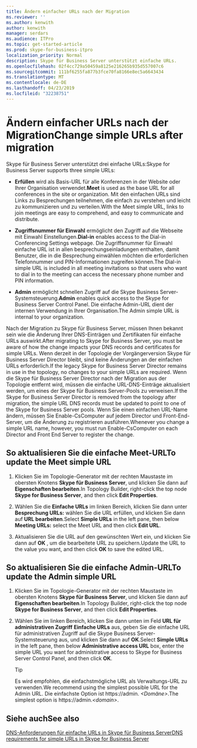 ```yaml
---
title: Ändern einfacher URLs nach der Migration
ms.reviewer: ''
ms.author: kenwith
author: kenwith
manager: serdars
ms.audience: ITPro
ms.topic: get-started-article
ms.prod: skype-for-business-itpro
localization_priority: Normal
description: Skype für Business Server unterstützt einfache URLs.
ms.openlocfilehash: 02f4cc729a50459a8125e216265b935d557007c6
ms.sourcegitcommit: 111bf6255fa877b3fce70fa8166e8ec5a6643434
ms.translationtype: MT
ms.contentlocale: de-DE
ms.lasthandoff: 04/23/2019
ms.locfileid: "32238751"
---
```

# <a name="change-simple-urls-after-migration"></a><span data-ttu-id="73700-103">Ändern einfacher URLs nach der Migration</span><span class="sxs-lookup"><span data-stu-id="73700-103">Change simple URLs after migration</span></span>

<span data-ttu-id="73700-104">Skype für Business Server unterstützt drei einfache URLs:</span><span class="sxs-lookup"><span data-stu-id="73700-104">Skype for Business Server supports three simple URLs:</span></span>
  
- <span data-ttu-id="73700-105">**Erfüllen** wird als Basis-URL für alle Konferenzen in der Website oder Ihrer Organisation verwendet.</span><span class="sxs-lookup"><span data-stu-id="73700-105">**Meet** is used as the base URL for all conferences in the site or organization.</span></span> <span data-ttu-id="73700-106">Mit den einfachen URLs sind Links zu Besprechungen teilnehmen, die einfach zu verstehen und leicht zu kommunizieren und zu verteilen.</span><span class="sxs-lookup"><span data-stu-id="73700-106">With the Meet simple URL, links to join meetings are easy to comprehend, and easy to communicate and distribute.</span></span> 
    
- <span data-ttu-id="73700-107">**Zugriffsnummer für Einwahl** ermöglicht den Zugriff auf die Webseite mit Einwahl Einstellungen.</span><span class="sxs-lookup"><span data-stu-id="73700-107">**Dial-in** enables access to the Dial-in Conferencing Settings webpage.</span></span> <span data-ttu-id="73700-108">Die Zugriffsnummer für Einwahl einfache URL ist in allen besprechungseinladungen enthalten, damit Benutzer, die in die Besprechung einwählen möchten die erforderlichen Telefonnummer und PIN-Informationen zugreifen können.</span><span class="sxs-lookup"><span data-stu-id="73700-108">The Dial-in simple URL is included in all meeting invitations so that users who want to dial in to the meeting can access the necessary phone number and PIN information.</span></span> 
    
- <span data-ttu-id="73700-109">**Admin** ermöglicht schnellen Zugriff auf die Skype Business Server-Systemsteuerung.</span><span class="sxs-lookup"><span data-stu-id="73700-109">**Admin** enables quick access to the Skype for Business Server Control Panel.</span></span> <span data-ttu-id="73700-110">Die einfache Admin-URL dient der internen Verwendung in Ihrer Organisation.</span><span class="sxs-lookup"><span data-stu-id="73700-110">The Admin simple URL is internal to your organization.</span></span> 
    
<span data-ttu-id="73700-111">Nach der Migration zu Skype für Business Server, müssen Ihnen bekannt sein wie die Änderung Ihrer DNS-Einträgen und Zertifikaten für einfache URLs auswirkt.</span><span class="sxs-lookup"><span data-stu-id="73700-111">After migrating to Skype for Business Server, you must be aware of how the change impacts your DNS records and certificates for simple URLs.</span></span> <span data-ttu-id="73700-112">Wenn derzeit in der Topologie der Vorgängerversion Skype für Business Server Director bleibt, sind keine Änderungen an der einfachen URLs erforderlich.</span><span class="sxs-lookup"><span data-stu-id="73700-112">If the legacy Skype for Business Server Director remains in use in the topology, no changes to your simple URLs are required.</span></span> <span data-ttu-id="73700-113">Wenn die Skype für Business Server Director nach der Migration aus der Topologie entfernt wird, müssen die einfache URL-DNS-Einträge aktualisiert werden, um eines der Skype für Business Server-Pools zu verweisen.</span><span class="sxs-lookup"><span data-stu-id="73700-113">If the Skype for Business Server Director is removed from the topology after migration, the simple URL DNS records must be updated to point to one of the Skype for Business Server pools.</span></span> <span data-ttu-id="73700-114">Wenn Sie einen einfachen URL-Name ändern, müssen Sie Enable-CsComputer auf jedem Director und Front-End-Server, um die Änderung zu registrieren ausführen.</span><span class="sxs-lookup"><span data-stu-id="73700-114">Whenever you change a simple URL name, however, you must run Enable-CsComputer on each Director and Front End Server to register the change.</span></span>

## <a name="to-update-the-meet-simple-url"></a><span data-ttu-id="73700-115">So aktualisieren Sie die einfache Meet-URL</span><span class="sxs-lookup"><span data-stu-id="73700-115">To update the Meet simple URL</span></span>

1. <span data-ttu-id="73700-116">Klicken Sie im Topologie-Generator mit der rechten Maustaste im obersten Knotens **Skype für Business Server**, und klicken Sie dann auf **Eigenschaften bearbeiten**.</span><span class="sxs-lookup"><span data-stu-id="73700-116">In Topology Builder, right-click the top node **Skype for Business Server**, and then click **Edit Properties**.</span></span>
    
2. <span data-ttu-id="73700-117">Wählen Sie die **Einfache URLs** im linken Bereich, klicken Sie dann unter **Besprechung URLs:** wählen Sie die URL erfüllen, und klicken Sie dann auf **URL bearbeiten**.</span><span class="sxs-lookup"><span data-stu-id="73700-117">Select **Simple URLs** in the left pane, then below **Meeting URLs:** select the Meet URL and then click **Edit URL**.</span></span>
    
3. <span data-ttu-id="73700-118">Aktualisieren Sie die URL auf den gewünschten Wert ein, und klicken Sie dann auf **OK** , um die bearbeitete URL zu speichern.</span><span class="sxs-lookup"><span data-stu-id="73700-118">Update the URL to the value you want, and then click **OK** to save the edited URL.</span></span> 
    
## <a name="to-update-the-admin-simple-url"></a><span data-ttu-id="73700-119">So aktualisieren Sie die einfache Admin-URL</span><span class="sxs-lookup"><span data-stu-id="73700-119">To update the Admin simple URL</span></span>

1. <span data-ttu-id="73700-120">Klicken Sie im Topologie-Generator mit der rechten Maustaste im obersten Knotens **Skype für Business Server**, und klicken Sie dann auf **Eigenschaften bearbeiten**.</span><span class="sxs-lookup"><span data-stu-id="73700-120">In Topology Builder, right-click the top node **Skype for Business Server**, and then click **Edit Properties**.</span></span>
    
2. <span data-ttu-id="73700-121">Wählen Sie im linken Bereich, klicken Sie dann unten im Feld **URL für administrativen Zugriff** **Einfache URLs** aus, geben Sie die einfache URL für administrativen Zugriff auf die Skype Business Server-Systemsteuerung aus, und klicken Sie dann auf **OK**.</span><span class="sxs-lookup"><span data-stu-id="73700-121">Select **Simple URLs** in the left pane, then below **Administrative access URL** box, enter the simple URL you want for administrative access to Skype for Business Server Control Panel, and then click **OK**.</span></span>
    
   > [!TIP]
   > <span data-ttu-id="73700-122">Es wird empfohlen, die einfachstmögliche URL als Verwaltungs-URL zu verwenden.</span><span class="sxs-lookup"><span data-stu-id="73700-122">We recommend using the simplest possible URL for the Admin URL.</span></span> <span data-ttu-id="73700-123">Die einfachste Option ist https://admin. <em> \<Domäne\></em>.</span><span class="sxs-lookup"><span data-stu-id="73700-123">The simplest option is https://admin.<em>\<domain\></em>.</span></span> 
  
## <a name="see-also"></a><span data-ttu-id="73700-124">Siehe auch</span><span class="sxs-lookup"><span data-stu-id="73700-124">See also</span></span>

[<span data-ttu-id="73700-125">DNS-Anforderungen für einfache URLs in Skype für Business Server</span><span class="sxs-lookup"><span data-stu-id="73700-125">DNS requirements for simple URLs in Skype for Business Server</span></span>](../../SfbServer/plan-your-deployment/network-requirements/simple-urls.md)
